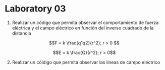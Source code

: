 # Laboratory 03

1. Realizar un código que permita observar el comportamiento de fuerza eléctrica y el campo eléctrico en función del inverso cuadrado de la distancia

$$F = k \frac{q1q2}{r^2}; r > 0 $$

$$E = k \frac{Q}{r^2}; r > 0$$

2. Realizar un cóidigo que permita observar las líneas de campo eléctrico
